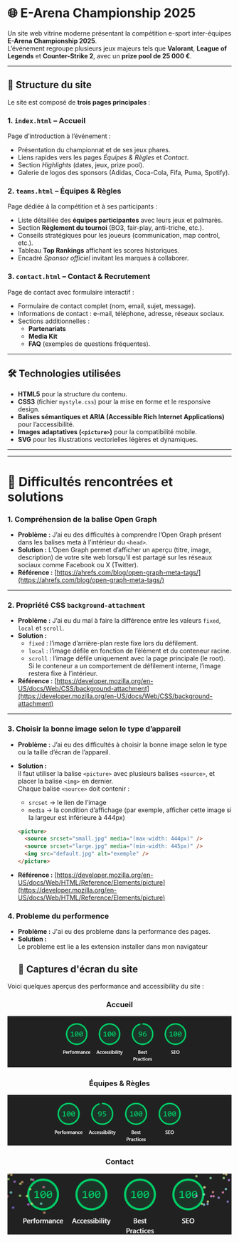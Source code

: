# 🌐 E-Arena Championship 2025

Un site web vitrine moderne présentant la compétition e-sport inter-équipes **E-Arena Championship 2025**.  
L’événement regroupe plusieurs jeux majeurs tels que **Valorant**, **League of Legends** et **Counter-Strike 2**, avec un **prize pool de 25 000 €**.

---

## 🧭 Structure du site

Le site est composé de **trois pages principales** :

### 1. `index.html` – Accueil

Page d’introduction à l’événement :

- Présentation du championnat et de ses jeux phares.
- Liens rapides vers les pages _Équipes & Règles_ et _Contact_.
- Section _Highlights_ (dates, jeux, prize pool).
- Galerie de logos des sponsors (Adidas, Coca-Cola, Fifa, Puma, Spotify).

### 2. `teams.html` – Équipes & Règles

Page dédiée à la compétition et à ses participants :

- Liste détaillée des **équipes participantes** avec leurs jeux et palmarès.
- Section **Règlement du tournoi** (BO3, fair-play, anti-triche, etc.).
- Conseils stratégiques pour les joueurs (communication, map control, etc.).
- Tableau **Top Rankings** affichant les scores historiques.
- Encadré _Sponsor officiel_ invitant les marques à collaborer.

### 3. `contact.html` – Contact & Recrutement

Page de contact avec formulaire interactif :

- Formulaire de contact complet (nom, email, sujet, message).
- Informations de contact : e-mail, téléphone, adresse, réseaux sociaux.
- Sections additionnelles :
  - **Partenariats**
  - **Media Kit**
  - **FAQ** (exemples de questions fréquentes).

---

## 🛠️ Technologies utilisées

- **HTML5** pour la structure du contenu.
- **CSS3** (fichier `mystyle.css`) pour la mise en forme et le responsive design.
- **Balises sémantiques et ARIA (Accessible Rich Internet Applications)** pour l’accessibilité.
- **Images adaptatives (`<picture>`)** pour la compatibilité mobile.
- **SVG** pour les illustrations vectorielles légères et dynamiques.

---

---

# 🧩 Difficultés rencontrées et solutions

### 1. Compréhension de la balise Open Graph

- **Problème :** J’ai eu des difficultés à comprendre l’Open Graph présent dans les balises meta à l’intérieur du `<head>`.
- **Solution :** L’Open Graph permet d’afficher un aperçu (titre, image, description) de votre site web lorsqu’il est partagé sur les réseaux sociaux comme Facebook ou X (Twitter).
- **Référence :** [https://ahrefs.com/blog/open-graph-meta-tags/](https://ahrefs.com/blog/open-graph-meta-tags/)

---

### 2. Propriété CSS `background-attachment`

- **Problème :** J’ai eu du mal à faire la différence entre les valeurs `fixed`, `local` et `scroll`.
- **Solution :**
  - `fixed` : l’image d’arrière-plan reste fixe lors du défilement.
  - `local` : l’image défile en fonction de l’élément et du conteneur racine.
  - `scroll` : l’image défile uniquement avec la page principale (le root). Si le conteneur a un comportement de défilement interne, l’image restera fixe à l’intérieur.
- **Référence :** [https://developer.mozilla.org/en-US/docs/Web/CSS/background-attachment](https://developer.mozilla.org/en-US/docs/Web/CSS/background-attachment)

---

### 3. Choisir la bonne image selon le type d’appareil

- **Problème :** J’ai eu des difficultés à choisir la bonne image selon le type ou la taille d’écran de l’appareil.
- **Solution :**  
  Il faut utiliser la balise `<picture>` avec plusieurs balises `<source>`, et placer la balise `<img>` en dernier.  
  Chaque balise `<source>` doit contenir :

  - `srcset` → le lien de l’image
  - `media` → la condition d’affichage (par exemple, afficher cette image si la largeur est inférieure à 444px)

  ```html
  <picture>
    <source srcset="small.jpg" media="(max-width: 444px)" />
    <source srcset="large.jpg" media="(min-width: 445px)" />
    <img src="default.jpg" alt="exemple" />
  </picture>
  ```

- **Référence :** [https://developer.mozilla.org/en-US/docs/Web/HTML/Reference/Elements/picture](https://developer.mozilla.org/en-US/docs/Web/HTML/Reference/Elements/picture)

### 4. Probleme du performence

- **Problème :** J'ai eu des probleme dans la performance des pages.
- **Solution :**  
  Le probleme est lie a les extension installer dans mon navigateur
  ## 📸 Captures d'écran du site

Voici quelques aperçus des performance and accessibility du site :

<div align="center">

### Accueil

<!-- <img src="screenshots/index_image.png" alt="Accueil" width="600" /> -->

![screenshots/index_image.png](screenshots/index_image.png)

### Équipes & Règles

![screenshots\team_image.png](screenshots\team_image.png)

### Contact

![screenshots\contact_image.png](screenshots\contact_image.png)

</div>
